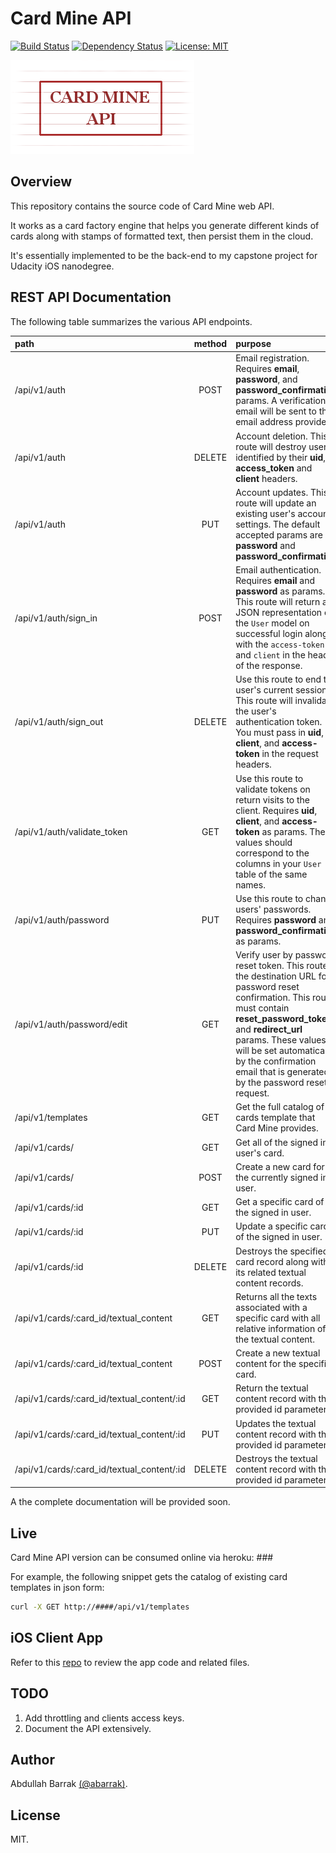 # Card Mine API
[![Build Status](https://travis-ci.org/abarrak/card-mine-api.svg?branch=master)](https://travis-ci.org/abarrak/card-mine-api) [![Dependency Status](https://gemnasium.com/badges/github.com/abarrak/card-mine-api.svg)](https://gemnasium.com/github.com/abarrak/card-mine-api) [![License: MIT](https://img.shields.io/badge/License-MIT-yellow.svg)](https://opensource.org/licenses/MIT)
  
![Logo](https://raw.githubusercontent.com/abarrak/card-mine-api/master/public/images/logo.png)


## Overview
This repository contains the source code of Card Mine web API. 
  
It works as a card factory engine that helps you generate different kinds of cards along with stamps of formatted text, then persist them in the cloud.

It's essentially implemented to be the back-end to my capstone project for Udacity iOS nanodegree. 


## REST API Documentation
The following table summarizes the various API endpoints. 
  
| path                                     | method | purpose                                  |
| :--------------------------------------- | :----: | :--------------------------------------- |
| /api/v1/auth                             |  POST  | Email registration. Requires **email**, **password**, and **password_confirmation** params. A verification email will be sent to the email address provided. |
| /api/v1/auth                             | DELETE | Account deletion. This route will destroy users identified by their **uid**, **access_token** and **client** headers. |
| /api/v1/auth                             |  PUT   | Account updates. This route will update an existing user's account settings. The default accepted params are **password** and **password_confirmation** |
| /api/v1/auth/sign_in                     |  POST  | Email authentication. Requires **email** and **password** as params. This route will return a JSON representation of the `User` model on successful login along with the `access-token` and `client` in the header of the response. |
| /api/v1/auth/sign_out                    | DELETE | Use this route to end the user's current session. This route will invalidate the user's authentication token. You must pass in **uid**, **client**, and **access-token** in the request headers. |
| /api/v1/auth/validate_token              |  GET   | Use this route to validate tokens on return visits to the client. Requires **uid**, **client**, and **access-token** as params. These values should correspond to the columns in your `User` table of the same names. |
| /api/v1/auth/password                    |  PUT   | Use this route to change users' passwords. Requires **password** and **password_confirmation** as params. |
| /api/v1/auth/password/edit               |  GET   | Verify user by password reset token. This route is the destination URL for password reset confirmation. This route must contain **reset_password_token** and **redirect_url** params. These values will be set automatically by the confirmation email that is generated by the password reset request. |
| /api/v1/templates                        |  GET   | Get the full catalog of cards template that Card Mine provides. |
| /api/v1/cards/                           |  GET   | Get all of the signed in user's card.    |
| /api/v1/cards/                           |  POST  | Create a new card for the currently signed in user. |
| /api/v1/cards/:id                        |  GET   | Get a specific card of the signed in user. |
| /api/v1/cards/:id                        |  PUT   | Update a specific card of the signed in user. |
| /api/v1/cards/:id                        | DELETE | Destroys the specified card record along with its related textual content records. |
| /api/v1/cards/:card_id/textual_content   |  GET   | Returns all the texts associated with a specific card with all relative information of the textual content. |
| /api/v1/cards/:card_id/textual_content   |  POST  | Create a new textual content for the specified card. |
| /api/v1/cards/:card_id/textual_content/:id |  GET   | Return the textual content record with the provided id parameter. |
| /api/v1/cards/:card_id/textual_content/:id |  PUT   | Updates the textual content record with the provided id parameter. |
| /api/v1/cards/:card_id/textual_content/:id | DELETE | Destroys the textual content record with the provided id parameter. |
  
A the complete documentation will be provided soon.


## Live
Card Mine API version can be consumed online via heroku: ###

For example, the following snippet gets the catalog of existing card templates in json form:
  
```sh
curl -X GET http://####/api/v1/templates
```

## iOS Client App 
Refer to this [repo](https://github.com/abarrak/card-mine) to review the app code and related files.


## TODO
1. Add throttling and clients access keys.
2. Document the API extensively.


## Author
Abdullah Barrak [(@abarrak)](https://github.com/abarrak).


## License
MIT.
